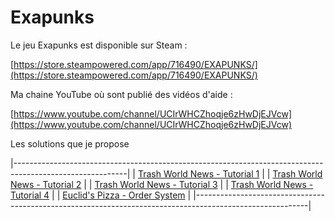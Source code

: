 # Exapunks
Le jeu Exapunks est disponible sur Steam : 

[https://store.steampowered.com/app/716490/EXAPUNKS/](https://store.steampowered.com/app/716490/EXAPUNKS/)

Ma chaine YouTube où sont publié des vidéos d'aide :

[https://www.youtube.com/channel/UCIrWHCZhoqje6zHwDjEJVcw](https://www.youtube.com/channel/UCIrWHCZhoqje6zHwDjEJVcw)

Les solutions que je propose

|----------------------------------------------------------------------------------------------------------|
| [Trash World News - Tutorial 1](solutions/01-trash-world-news-tutorial-1.txt)                            |
| [Trash World News - Tutorial 2](solutions/02-trash-world-news-tutorial-2.txt)                            |
| [Trash World News - Tutorial 3](solutions/03-trash-world-news-tutorial-3.txt)                            |
| [Trash World News - Tutorial 4](solutions/04-trash-world-news-tutorial-4.txt)                            |
| [Euclid's Pizza - Order System](solutions/05-euclids-pizza-order-system.txt)                             |
|----------------------------------------------------------------------------------------------------------|
